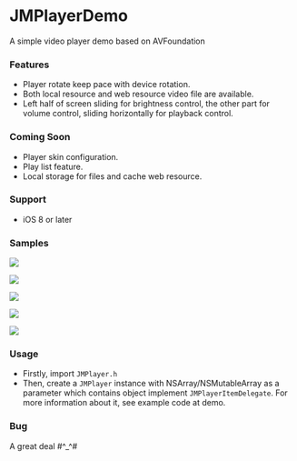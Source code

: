 # JMPlayerDemo

A simple video player demo based on AVFoundation

### Features

* Player rotate keep pace with device rotation.
* Both local resource and web resource video file are available.
* Left half of screen sliding for brightness control, the other part for volume control, sliding horizontally for playback control.
 
### Coming Soon

* Player skin configuration.
* Play list feature.
* Local storage for files and cache web resource.

### Support

* iOS 8 or later

### Samples

![](https://github.com/maocl023/JMPlayerDemo/blob/master/Samples/p.png)

![](https://github.com/maocl023/JMPlayerDemo/blob/master/Samples/l1.png)

![](https://github.com/maocl023/JMPlayerDemo/blob/master/Samples/l2.png)

![](https://github.com/maocl023/JMPlayerDemo/blob/master/Samples/l3.png)

![](https://github.com/maocl023/JMPlayerDemo/blob/master/Samples/l4.png)

### Usage

* Firstly, import `JMPlayer.h`
* Then, create a `JMPlayer` instance with NSArray/NSMutableArray as a parameter which contains object implement `JMPlayerItemDelegate`. For more information about it, see example code at demo.

### Bug

A great deal #^_^#
